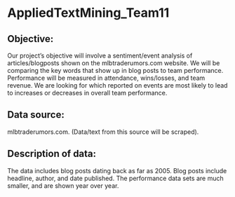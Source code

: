 # AppliedTextMining_Team11

## Objective:
Our project’s objective will involve a sentiment/event analysis of articles/blogposts shown on the mlbtraderumors.com website.  We will be comparing the key words that show up in blog posts to team performance.  Performance will be measured in attendance, wins/losses, and team revenue.  We are looking for which reported on events are most likely to lead to increases or decreases in overall team performance.

## Data source:
mlbtraderumors.com. (Data/text from this source will be scraped).

## Description of data: 
The data includes blog posts dating back as far as 2005.  Blog posts include headline, author, and date published.  The performance data sets are much smaller, and are shown year over year.
